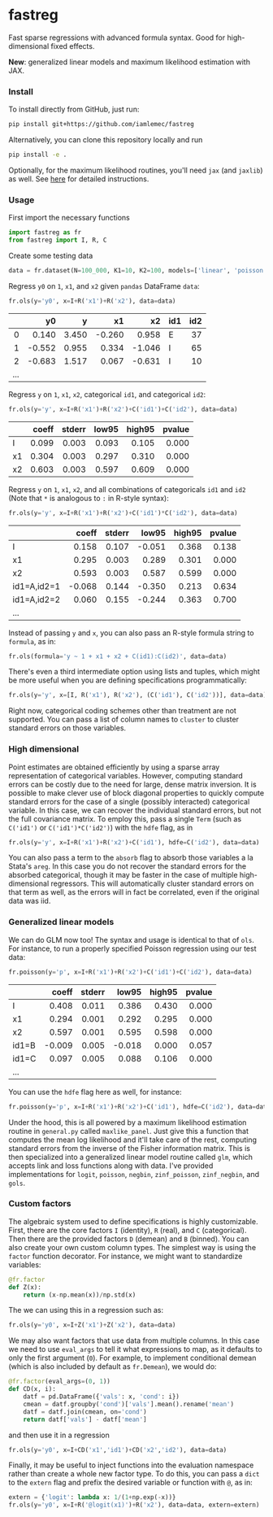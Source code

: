 # fastreg

Fast sparse regressions with advanced formula syntax. Good for high-dimensional fixed effects.

**New**: generalized linear models and maximum likelihood estimation with JAX.

### Install

To install directly from GitHub, just run:
``` bash
pip install git+https://github.com/iamlemec/fastreg
```
Alternatively, you can clone this repository locally and run
``` bash
pip install -e .
```

Optionally, for the maximum likelihood routines, you'll need `jax` (and `jaxlib`) as well. See [here](https://github.com/google/jax) for detailed instructions.

### Usage

First import the necessary functions
``` python
import fastreg as fr
from fastreg import I, R, C
```

Create some testing data
``` python
data = fr.dataset(N=100_000, K1=10, K2=100, models=['linear', 'poisson'])
```

Regress `y0` on `1`, `x1`, and `x2` given `pandas` DataFrame `data`:
``` python
fr.ols(y='y0', x=I+R('x1')+R('x2'), data=data)
```
|     |     y0 |     y |     x1 |     x2 | id1   |   id2 |
|----:|-------:|------:|-------:|-------:|:------|------:|
|   0 |  0.140 | 3.450 | -0.260 |  0.958 | E     |    37 |
|   1 | -0.552 | 0.955 |  0.334 | -1.046 | I     |    65 |
|   2 | -0.683 | 1.517 |  0.067 | -0.631 | I     |    10 |
| ... |        |       |        |        |       |       |

Regress `y` on `1`, `x1`, `x2`, categorical `id1`, and categorical `id2`:
``` python
fr.ols(y='y', x=I+R('x1')+R('x2')+C('id1')+C('id2'), data=data)
```
|    |   coeff |   stderr |   low95 |   high95 |   pvalue |
|:---|--------:|---------:|--------:|---------:|---------:|
| I  |   0.099 |    0.003 |   0.093 |    0.105 |    0.000 |
| x1 |   0.304 |    0.003 |   0.297 |    0.310 |    0.000 |
| x2 |   0.603 |    0.003 |   0.597 |    0.609 |    0.000 |

Regress `y` on `1`, `x1`, `x2`, and all combinations of categoricals `id1` and `id2` (Note that `*` is analogous to `:` in R-style syntax):
``` python
fr.ols(y='y', x=I+R('x1')+R('x2')+C('id1')*C('id2'), data=data)
```
|             |   coeff |   stderr |   low95 |   high95 |   pvalue |
|:------------|--------:|---------:|--------:|---------:|---------:|
| I           |   0.158 |    0.107 |  -0.051 |    0.368 |    0.138 |
| x1          |   0.295 |    0.003 |   0.289 |    0.301 |    0.000 |
| x2          |   0.593 |    0.003 |   0.587 |    0.599 |    0.000 |
| id1=A,id2=1 |  -0.068 |    0.144 |  -0.350 |    0.213 |    0.634 |
| id1=A,id2=2 |   0.060 |    0.155 |  -0.244 |    0.363 |    0.700 |
| ...         |         |          |         |          |          |

Instead of passing `y` and `x`, you can also pass an R-style formula string to `formula`, as in:
``` python
fr.ols(formula='y ~ 1 + x1 + x2 + C(id1):C(id2)', data=data)
```

There's even a third intermediate option using lists and tuples, which might be more useful when you are defining specifications programmatically:
``` python
fr.ols(y='y', x=[I, R('x1'), R('x2'), (C('id1'), C('id2'))], data=data)
```

Right now, categorical coding schemes other than treatment are not supported. You can pass a list of column names to `cluster` to cluster standard errors on those variables.

### High dimensional

Point estimates are obtained efficiently by using a sparse array representation of categorical variables. However, computing standard errors can be costly due to the need for large, dense matrix inversion. It is possible to make clever use of block diagonal properties to quickly compute standard errors for the case of a single (possibly interacted) categorical variable. In this case, we can recover the individual standard errors, but not the full covariance matrix. To employ this, pass a single `Term` (such as `C('id1')` or `C('id1')*C('id2')`) with the `hdfe` flag, as in
``` python
fr.ols(y='y', x=I+R('x1')+R('x2')+C('id1'), hdfe=C('id2'), data=data)
```

You can also pass a term to the `absorb` flag to absorb those variables a la Stata's `areg`. In this case you do not recover the standard errors for the absorbed categorical, though it may be faster in the case of multiple high-dimensional regressors. This will automatically cluster standard errors on that term as well, as the errors will in fact be correlated, even if the original data was iid.

### Generalized linear models

We can do GLM now too! The syntax and usage is identical to that of `ols`. For instance, to run a properly specified Poisson regression using our test data:
``` python
fr.poisson(y='p', x=I+R('x1')+R('x2')+C('id1')+C('id2'), data=data)
```
|       |   coeff |   stderr |   low95 |   high95 |   pvalue |
|:------|--------:|---------:|--------:|---------:|---------:|
| I     |   0.408 |    0.011 |   0.386 |    0.430 |    0.000 |
| x1    |   0.294 |    0.001 |   0.292 |    0.295 |    0.000 |
| x2    |   0.597 |    0.001 |   0.595 |    0.598 |    0.000 |
| id1=B |  -0.009 |    0.005 |  -0.018 |    0.000 |    0.057 |
| id1=C |   0.097 |    0.005 |   0.088 |    0.106 |    0.000 |
| ...   |         |          |         |          |          |

You can use the `hdfe` flag here as well, for instance:
``` python
fr.poisson(y='p', x=I+R('x1')+R('x2')+C('id1'), hdfe=C('id2'), data=data)
```

Under the hood, this is all powered by a maximum likelihood estimation routine in `general.py` called `maxlike_panel`. Just give this a function that computes the mean log likelihood and it'll take care of the rest, computing standard errors from the inverse of the Fisher information matrix. This is then specialized into a generalized linear model routine called `glm`, which accepts link and loss functions along with data. I've provided implementations for `logit`, `poisson`, `negbin`, `zinf_poisson`, `zinf_negbin`, and `gols`.

### Custom factors

The algebraic system used to define specifications is highly customizable. First, there are the core factors `I` (identity), `R` (real), and `C` (categorical). Then there are the provided factors `D` (demean) and `B` (binned). You can also create your own custom column types. The simplest way is using the `factor` function decorator. For instance, we might want to standardize variables:
``` python
@fr.factor
def Z(x):
    return (x-np.mean(x))/np.std(x)
```
The we can using this in a regression such as:
``` python
fr.ols(y='y0', x=I+Z('x1')+Z('x2'), data=data)
```

We may also want factors that use data from multiple columns. In this case we need to use `eval_args` to tell it what expressions to map, as it defaults to only the first argument (`0`). For example, to implement conditional demean (which is also included by default as `fr.Demean`), we would do:
``` python
@fr.factor(eval_args=(0, 1))
def CD(x, i):
    datf = pd.DataFrame({'vals': x, 'cond': i})
    cmean = datf.groupby('cond')['vals'].mean().rename('mean')
    datf = datf.join(cmean, on='cond')
    return datf['vals'] - datf['mean']
```
and then use it in a regression
``` python
fr.ols(y='y0', x=I+CD('x1','id1')+CD('x2','id2'), data=data)
```

Finally, it may be useful to inject functions into the evaluation namespace rather than create a whole new factor type. To do this, you can pass a `dict` to the `extern` flag and prefix the desired variable or function with `@`, as in:
``` python
extern = {'logit': lambda x: 1/(1+np.exp(-x))}
fr.ols(y='y0', x=I+R('@logit(x1)')+R('x2'), data=data, extern=extern)
```
